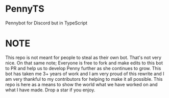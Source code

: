 # PennyTS

Pennybot for Discord but in TypeScript

# NOTE

This repo is not meant for people to steal as their own bot. That's not very nice. On that same note;
Everyone is free to fork and make edits to this bot to PR and help us to develop Penny further as she continues to grow.
This bot has taken me 3+ years of work and I am very proud of this rewrite and I am very thankful to my contributors
for helping to make it all possible. This repo is here as a means to show the world what we have worked on and what I have made.
Drop a star if you enjoy.
